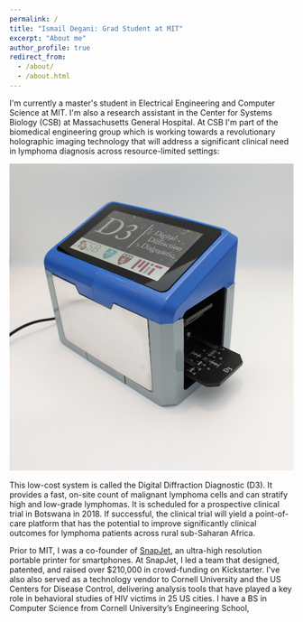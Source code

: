 ```yaml
---
permalink: /
title: "Ismail Degani: Grad Student at MIT"
excerpt: "About me"
author_profile: true
redirect_from: 
  - /about/
  - /about.html
---
```



I'm currently a master's student in Electrical Engineering and Computer Science at MIT. I'm also a research assistant in the Center for Systems Biology (CSB) at Massachusetts General Hospital. At CSB I'm part of the biomedical engineering group which is working towards a revolutionary holographic imaging technology that will address a significant clinical need in lymphoma diagnosis across resource-limited settings:

![D3](/images/D3.JPG)

This low-cost system is called the Digital Diffraction Diagnostic (D3). It provides a fast, on-site count of malignant lymphoma cells and can stratify high and low-grade lymphomas. It is scheduled for a prospective clinical trial in Botswana in 2018.  If successful, the clinical trial will yield a point-of-care platform that has the potential to improve significantly clinical outcomes for lymphoma patients across rural sub-Saharan Africa. 

Prior to MIT, I was a co-founder of [SnapJet](http://www.snapjet.com), an ultra-high resolution portable printer for smartphones. At SnapJet, I led a team that designed, patented, and raised over $210,000 in crowd-funding on Kickstarter. I've also also served as a technology vendor to Cornell University and the US Centers for Disease Control, delivering analysis tools that have played a key role in behavioral studies of HIV victims in 25 US cities. I have a BS in Computer Science from Cornell University’s Engineering School,